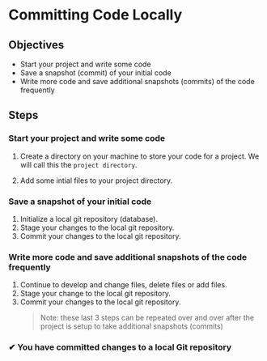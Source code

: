 # Committing Code Locally

## Objectives

- Start your project and write some code
- Save a snapshot (commit) of your initial code
- Write more code and save additional snapshots (commits) of the code frequently

## Steps

### Start your project and write some code

1. Create a directory on your machine to store your code for a project. We will call this the `project directory`.

1. Add some intial files to your project directory.

### Save a snapshot of your initial code

1. Initialize a local git repository (database).
1. Stage your changes to the local git repository.
1. Commit your changes to the local git repository.

### Write more code and save additional snapshots of the code frequently

1. Continue to develop and change files, delete files or add files.
1. Stage your change to the local git repository.
1. Commit your changes to the local git repository.
   > Note: these last 3 steps can be repeated over and over after the project is setup to take additional snapshots (commits)

### &#10004; You have committed changes to a local Git repository
